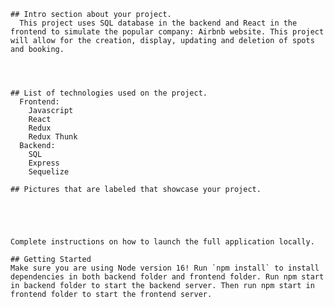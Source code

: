     ## Intro section about your project.
      This project uses SQL database in the backend and React in the frontend to simulate the popular company: Airbnb website. This project will allow for the creation, display, updating and deletion of spots and booking. 
      



    ## List of technologies used on the project.
      Frontend:
        Javascript
        React
        Redux
        Redux Thunk
      Backend:
        SQL
        Express
        Sequelize

    ## Pictures that are labeled that showcase your project.
   



      
    Complete instructions on how to launch the full application locally.

    ## Getting Started
    Make sure you are using Node version 16! Run `npm install` to install dependencies in both backend folder and frontend folder. Run npm start in backend folder to start the backend server. Then run npm start in frontend folder to start the frontend server.
